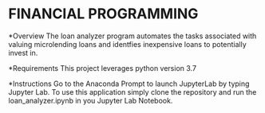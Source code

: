 # FINANCIAL PROGRAMMING

*Overview
The loan analyzer program automates the tasks associated with valuing microlending loans and identfies inexpensive loans to potentially invest in.

*Requirements
This project leverages python version 3.7

*Instructions
Go to the Anaconda Prompt to launch JupyterLab by typing Jupyter Lab. To use this application simply clone the repository and run the loan_analyzer.ipynb in you Jupyter Lab Notebook.

